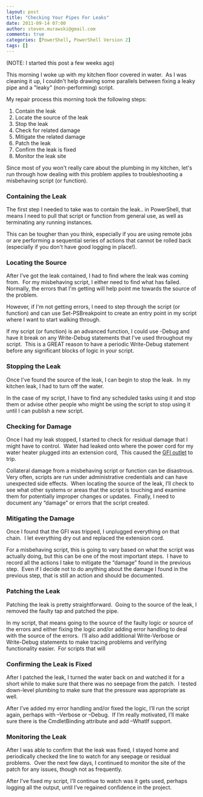 ```yaml
---
layout: post
title: "Checking Your Pipes For Leaks"
date: 2011-09-14 07:00
author: steven.murawski@gmail.com
comments: true
categories: [PowerShell, PowerShell Version 2]
tags: []
---
```



(NOTE: I started this post a few weeks ago)



This morning I woke up with my kitchen floor covered in water.&#160; As I was cleaning it up, I couldn't help drawing some parallels between fixing a leaky pipe and a &quot;leaky&quot; (non-performing) script.



My repair process this morning took the following steps:



1.  Contain the leak 
2.  Locate the source of the leak 
3.  Stop the leak 
4.  Check for related damage 
5.  Mitigate the related damage 
6.  Patch the leak&#160; 
7.  Confirm the leak is fixed 
8.  Monitor the leak site 


Since most of you won't really care about the plumbing in my kitchen, let's run through how dealing with this problem applies to troubleshooting a misbehaving script (or function).



### Containing the Leak




The first step I needed to take was to contain the leak.. in PowerShell, that means I need to pull that script or function from general use, as well as terminating any running instances.



This can be tougher than you think, especially if you are using remote jobs or are performing a sequential series of actions that cannot be rolled back (especially if you don't have good logging in place!).



### Locating the Source




After I’ve got the leak contained, I had to find where the leak was coming from.&#160; For my misbehaving script, I either need to find what has failed.&#160; Normally, the errors that I'm getting will help point me towards the source of the problem.&#160; 



However, if I'm not getting errors, I need to step through the script (or function) and can use Set-PSBreakpoint to create an entry point in my script where I want to start walking through.&#160; 



If my script (or function) is an advanced function, I could use -Debug and have it break on any Write-Debug statements that I've used throughout my script.&#160; This is a GREAT reason to have a periodic Write-Debug statement before any significant blocks of logic in your script.



### Stopping the Leak




Once I've found the source of the leak, I can begin to stop the leak.&#160; In my kitchen leak, I had to turn off the water. 



In the case of my script, I have to find any scheduled tasks using it and stop them or advise other people who might be using the script to stop using it until I can publish a new script.



### Checking for Damage




Once I had my leak stopped, I started to check for residual damage that I might have to control.&#160; Water had leaked onto where the power cord for my water heater plugged into an extension cord,&#160; This caused the <a href="http://en.wikipedia.org/wiki/Ground_fault_circuit_interrupter" target="_blank">GFI outlet</a> to trip. 



Collateral damage from a misbehaving script or function can be disastrous.&#160; Very often, scripts are run under administrative credentials and can have unexpected side effects.&#160; When locating the source of the leak, I’ll check to see what other systems or areas that the script is touching and examine them for potentially improper changes or updates.&#160; Finally, I need to document any “damage” or errors that the script created.



### Mitigating the Damage




Once I found that the GFI was tripped, I unplugged everything on that chain.&#160; I let everything dry out and replaced the extension cord.



For a misbehaving script, this is going to vary based on what the script was actually doing, but this can be one of the most important steps.&#160; I have to record all the actions I take to mitigate the “damage” found in the previous step.&#160; Even if I decide not to do anything about the damage I found in the previous step, that is still an action and should be documented.



### Patching the Leak




Patching the leak is pretty straightforward.&#160; Going to the source of the leak, I removed the faulty tap and patched the pipe.



In my script, that means going to the source of the faulty logic or source of the errors and either fixing the logic and/or adding error handling to deal with the source of the errors.&#160; I’ll also add additional Write-Verbose or Write-Debug statements to make tracing problems and verifying functionality easier.&#160; For scripts that will 



### Confirming the Leak is Fixed




After I patched the leak, I turned the water back on and watched it for a short while to make sure that there was no seepage from the patch.&#160; I tested down-level plumbing to make sure that the pressure was appropriate as well.



After I’ve added my error handling and/or fixed the logic, I’ll run the script again, perhaps with –Verbose or –Debug.&#160; If I’m really motivated, I’ll make sure there is the CmdletBinding attribute and add –WhatIf support.



### Monitoring the Leak




After I was able to confirm that the leak was fixed, I stayed home and periodically checked the line to watch for any seepage or residual problems.&#160; Over the next few days, I continued to monitor the site of the patch for any issues, though not as frequently.



After I’ve fixed my script, I’ll continue to watch was it gets used, perhaps logging all the output, until I’ve regained confidence in the project.

